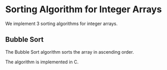 # Sorting Algorithm for Integer Arrays

We implement 3 sorting algorithms for integer arrays.

## Bubble Sort

The Bubble Sort algorithm sorts the array in ascending order.

The algorithm is implemented in C.